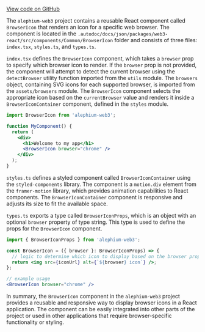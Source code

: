 [View code on GitHub](https://github.com/alephium/alephium-web3/.autodoc/docs/json/packages/web3-react/src/components/Common/BrowserIcon)

The `alephium-web3` project contains a reusable React component called `BrowserIcon` that renders an icon for a specific web browser. The component is located in the `.autodoc/docs/json/packages/web3-react/src/components/Common/BrowserIcon` folder and consists of three files: `index.tsx`, `styles.ts`, and `types.ts`.

`index.tsx` defines the `BrowserIcon` component, which takes a `browser` prop to specify which browser icon to render. If the `browser` prop is not provided, the component will attempt to detect the current browser using the `detectBrowser` utility function imported from the `utils` module. The `browsers` object, containing SVG icons for each supported browser, is imported from the `assets/browsers` module. The `BrowserIcon` component selects the appropriate icon based on the `currentBrowser` value and renders it inside a `BrowserIconContainer` component, defined in the `styles` module.

```jsx
import BrowserIcon from 'alephium-web3';

function MyComponent() {
  return (
    <div>
      <h1>Welcome to my app</h1>
      <BrowserIcon browser="chrome" />
    </div>
  );
}
```

`styles.ts` defines a styled component called `BrowserIconContainer` using the `styled-components` library. The component is a `motion.div` element from the `framer-motion` library, which provides animation capabilities to React components. The `BrowserIconContainer` component is responsive and adjusts its size to fit the available space.

`types.ts` exports a type called `BrowserIconProps`, which is an object with an optional `browser` property of type string. This type is used to define the props for the `BrowserIcon` component.

```jsx
import { BrowserIconProps } from 'alephium-web3';

const BrowserIcon = ({ browser }: BrowserIconProps) => {
  // logic to determine which icon to display based on the browser prop
  return <img src={iconUrl} alt={`${browser} icon`} />;
};

// example usage
<BrowserIcon browser="chrome" />
```

In summary, the `BrowserIcon` component in the `alephium-web3` project provides a reusable and responsive way to display browser icons in a React application. The component can be easily integrated into other parts of the project or used in other applications that require browser-specific functionality or styling.
